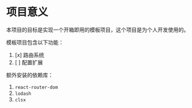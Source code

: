# 项目意义
本项目的目标是实现一个开箱即用的模板项目，这个项目是为个人开发使用的。

模板项目包含以下功能：
1. [x] 路由系统
2. [ ] 配置扩展

额外安装的依赖库：
1. `react-router-dom`
2. `lodash`
3. `clsx`
